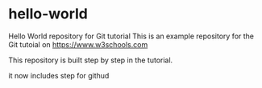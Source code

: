 # hello-world
Hello World repository for Git tutorial
This is an example repository for the Git tutoial on https://www.w3schools.com

This repository is built step by step in the tutorial.

it now includes step for githud
